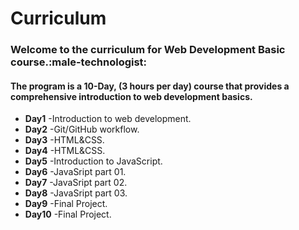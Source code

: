 # Curriculum
### Welcome to the curriculum for Web Development Basic course.:male-technologist: 

#### The program is a 10-Day, (3 hours per day) course that provides a comprehensive introduction to web development basics.

* **Day1** -Introduction to web development.
* **Day2** -Git/GitHub workflow.
* **Day3** -HTML&CSS.
* **Day4** -HTML&CSS.
* **Day5** -Introduction to JavaScript.
* **Day6** -JavaSript part 01.
* **Day7** -JavaSript part 02.
* **Day8** -JavaSript part 03.
* **Day9** -Final Project.
* **Day10** -Final Project.


